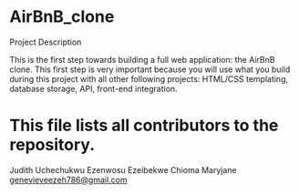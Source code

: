 # AirBnB_clone
Project Description

This is the first step towards building a full web application: the AirBnB clone. This first step is very important because you will use what you build during this project with all other following projects: HTML/CSS templating, database storage, API, front-end integration.

# This file lists all contributors to the repository.

Judith Uchechukwu Ezenwosu 
Ezeibekwe Chioma Maryjane <genevieveezeh786@gmail.com>
